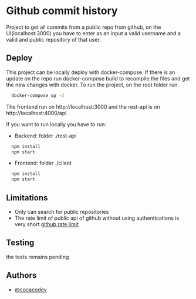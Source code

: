 
# Github commit history

Project to get all commits from a public repo from github, on the UI(localhost:3000) you have to enter as an input a valid username and a valid and public repository of that user.


## Deploy

This project can be locally deploy with docker-compose. If there is an update on the repo run docker-compose build to recompile the files and get the new changes with docker.
To run the project, on the root folder run:
```bash
  docker-compose up -d
``` 
The frontend run on http://localhost:3000 and the rest-api is on  http://localhost:4000/api

If you want to run locally you have to run:
 - Backend: folder ./rest-api
```bash
  npm install
  npm start
```
 - Frontend: folder ./client
```bash
  npm install
  npm start
```


## Limitations

- Only can search for public repositories
- The rate limit of public api of github without using authentications is very short [github rate limit](https://docs.github.com/en/enterprise-cloud@latest/developers/apps/building-github-apps/rate-limits-for-github-apps)

##  Testing

the tests remains pending

## Authors

- [@cocacodev](https://github.com/cocaco-dev)

